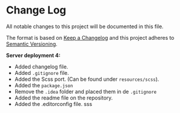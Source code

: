 # Change Log
All notable changes to this project will be documented in this file.

The format is based on [Keep a Changelog](http://keepachangelog.com/)
and this project adheres to [Semantic Versioning](http://semver.org/).

**Server deployment 4:**

- Added changelog file.
- Added `.gitignore` file. 
- Added the Scss port. (Can be found under `resources/scss`).
- Added the `package.json`
- Remove the `.idea` folder and placed them in de `.gitignore`
- Added the readme file on the repository. 
- Added the .editorconfig file. sss
